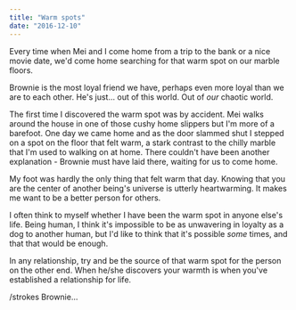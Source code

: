 ```yaml
---
title: "Warm spots"
date: "2016-12-10"
---
```


Every time when Mei and I come home from a trip to the bank or a nice movie date, we'd come home searching for that warm spot on our marble floors.

Brownie is the most loyal friend we have, perhaps even more loyal than we are to each other. He's just... out of this world. Out of _our_ chaotic world.

The first time I discovered the warm spot was by accident. Mei walks around the house in one of those cushy home slippers but I'm more of a barefoot. One day we came home and as the door slammed shut I stepped on a spot on the floor that felt warm, a stark contrast to the chilly marble that I'm used to walking on at home. There couldn't have been another explanation - Brownie must have laid there, waiting for us to come home.

My foot was hardly the only thing that felt warm that day. Knowing that you are the center of another being's universe is utterly heartwarming. It makes me want to be a better person for others.

I often think to myself whether I have been the warm spot in anyone else's life. Being human, I think it's impossible to be as unwavering in loyalty as a dog to another human, but I'd like to think that it's possible _some_ times, and that that would be enough.

In any relationship, try and be the source of that warm spot for the person on the other end. When he/she discovers your warmth is when you've established a relationship for life.

/strokes Brownie...
